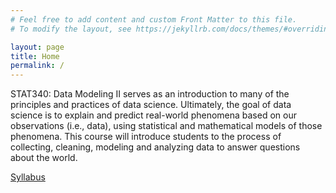 ```yaml
---
# Feel free to add content and custom Front Matter to this file.
# To modify the layout, see https://jekyllrb.com/docs/themes/#overriding-theme-defaults

layout: page
title: Home
permalink: /
---
```


STAT340: Data Modeling II serves as an introduction to many of the principles and practices of data science.
Ultimately, the goal of data science is to explain and predict real-world phenomena based on our observations (i.e., data), using statistical and mathematical models of those phenomena.
This course will introduce students to the process of collecting, cleaning, modeling and analyzing data to answer questions about the world.

<a href="https://kdlevin-uwstat.github.io/STAT340-Fall2021/STAT340_F21_syllabus.pdf">Syllabus</a>

